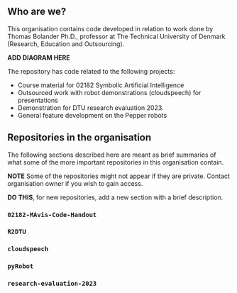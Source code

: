 ## Who are we?
This organisation contains code developed in relation to work done by Thomas Bolander Ph.D., professor at The Technical University of Denmark (Research, Education and Outsourcing).

**ADD DIAGRAM HERE**

The repository has code related to the following projects:
- Course material for 02182 Symbolic Artificial Intelligence
- Outsourced work with robot demonstrations (cloudspeech) for presentations
- Demonstration for DTU research evaluation 2023.
- General feature development on the Pepper robots 

## Repositories in the organisation
The following sections described here are meant as brief summaries of what some of the more important repositories in this organisation contain.

**NOTE** Some of the repositories might not appear if they are private. Contact organisation owner if you wish to gain access.

**DO THIS**, for new repositories, add a new section with a brief description.

### `02182-MAvis-Code-Handout`

### `R2DTU`

### `cloudspeech`

### `pyRobot`

### `research-evaluation-2023`



<!--

**Here are some ideas to get you started:**

🙋‍♀️ A short introduction - what is your organization all about?
🌈 Contribution guidelines - how can the community get involved?
👩‍💻 Useful resources - where can the community find your docs? Is there anything else the community should know?
🍿 Fun facts - what does your team eat for breakfast?
🧙 Remember, you can do mighty things with the power of [Markdown](https://docs.github.com/github/writing-on-github/getting-started-with-writing-and-formatting-on-github/basic-writing-and-formatting-syntax)
-->
